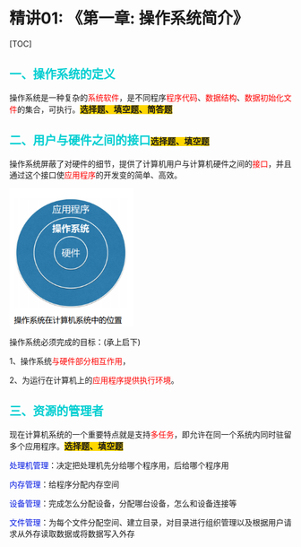 # 精讲01: 《第一章: 操作系统简介》

[TOC]

## <span style="color: #00CED1;font-family:微软雅黑;">一、操作系统的定义</span>

操作系统是一种复杂的<font color=red>系统软件</font>，是不同程序<font color=red>程序代码</font>、<font color=red>数据结构</font>、<font color=red>数据初始化文件</font>的集合，可执行。<span style="background: #FFD700;font-size:15px;font-family:微软雅黑; font-weight:bold">选择题、填空题、简答题</span>

## <span style="color: #00CED1;font-family:微软雅黑;">二、用户与硬件之间的接口</span><span style="background: #FFD700;font-size:15px;font-family:微软雅黑; font-weight:bold">选择题、填空题</span>

操作系统屏蔽了对硬件的细节，提供了计算机用户与计算机硬件之间的<font color='red'>接口</font>，并且通过这个接口使<font color='red'>应用程序</font>的开发变的简单、高效。

<img src="images/操作系统再计算机系统中的位置.png" alt="操作系统再计算机系统中的位置" style="zoom:75%;" />

操作系统必须完成的目标：(承上启下)

1、操作系统<font color='red'>与硬件部分相互作用</font>，

2、为运行在计算机上的<font color='red'>应用程序提供执行环境</font>。

## <span style="color: #00CED1;font-family:微软雅黑;">三、资源的管理者</span>

现在计算机系统的一个重要特点就是支持<font color=red>多任务</font>，即允许在同一个系统内同时驻留多个应用程序。<span style="background: #FFD700;font-size:15px;font-family:微软雅黑; font-weight:bold">选择题、填空题</span>

<font color="\#4169E1">处理机管理</font>：决定把处理机先分给哪个程序用，后给哪个程序用

<font color="\#4169E1">内存管理</font>：给程序分配内存空间

<font color="\#4169E1">设备管理</font>：完成怎么分配设备，分配哪台设备，怎么和设备连接等

<font color="\#4169E1">文件管理</font>：为每个文件分配空间、建立目录，对目录进行组织管理以及根据用户请求从外存读取数据或将数据写入外存








